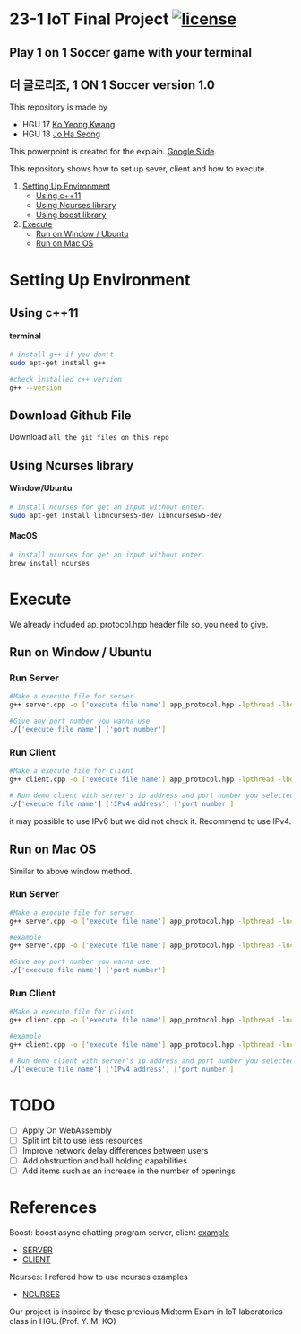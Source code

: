 # 23-1 IoT Final Project [![license](https://img.shields.io/badge/Handong-IoT%20class-yellow)](LICENSE)
## Play 1 on 1 Soccer game with your terminal
## 더 글로리조, 1 ON 1 Soccer version 1.0
This repository is made by
* HGU 17 [Ko Yeong Kwang](https://github.com/readable-ko)
* HGU 18 [Jo Ha Seong]()

This powerpoint is created for the explain. [Google Slide](https://docs.google.com/presentation/d/1V1Mb-gftc5J1BWbL1Qt95pkN7dhGs9hrGvpWuY_q3NE/edit?usp=sharing).

This repository shows how to set up sever, client and how to execute.


1. [Setting Up Environment](#setting-up-environment)
   * [Using c++11](#using-c++-std=11)
   * [Using Ncurses library](#using-ncurses-library)
   * [Using boost library](#using-boost-library)
2. [Execute](#execute)
   * [Run on Window / Ubuntu](#run-on-window-/-ubuntu)
   * [Run on Mac OS](#run-on-mac-os)


# Setting Up Environment
## Using c++11
#### terminal
```bash
# install g++ if you don't
sudo apt-get install g++

#check installed c++ version
g++ --version
```

## Download Github File
Download `all the git files on this repo`

## Using Ncurses library
#### Window/Ubuntu
```bash
# install ncurses for get an input without enter.
sudo apt-get install libncurses5-dev libncursesw5-dev
```

#### MacOS
```bash
# install ncurses for get an input without enter.
brew install ncurses
```

# Execute
We already included ap_protocol.hpp header file so, you need to give.

## Run on Window / Ubuntu
### Run Server
```bash
#Make a execute file for server
g++ server.cpp -o ['execute file name'] app_protocol.hpp -lpthread -lboost_system -lncurses -std=c++11
```
```bash
#Give any port number you wanna use
./['execute file name'] ['port number']
```

### Run Client
```bash
#Make a execute file for client
g++ client.cpp -o ['execute file name'] app_protocol.hpp -lpthread -lboost_system -lncurses -std=c++11
```
```bash
# Run demo client with server's ip address and port number you selected.
./['execute file name'] ['IPv4 address'] ['port number']
```

it may possible to use IPv6 but we did not check it. Recommend to use IPv4.

## Run on Mac OS
Similar to above window method.

### Run Server
```bash
#Make a execute file for server
g++ server.cpp -o ['execute file name'] app_protocol.hpp -lpthread -lncurses -I ['your boost system include location'] -lboost_system -L ['your boost system lib location'] -std=c++11

#example
g++ server.cpp -o ['execute file name'] app_protocol.hpp -lpthread -lncurses -I /opt/homebrew/Cellar/boost/1.81.0_1/include -lboost_system -L /opt/homebrew/Cellar/boost/1.81.0_1/lib -std=c++11
```

```bash
#Give any port number you wanna use
./['execute file name'] ['port number']
```

### Run Client
```bash
#Make a execute file for client
g++ client.cpp -o ['execute file name'] app_protocol.hpp -lpthread -lncurses -I ['your boost system include location'] -lboost_system -L ['your boost system lib location'] -std=c++11

#example
g++ client.cpp -o ['execute file name'] app_protocol.hpp -lpthread -lncurses -I /opt/homebrew/Cellar/boost/1.81.0_1/include -lboost_system -L /opt/homebrew/Cellar/boost/1.81.0_1/lib -std=c++11
```
```bash
# Run demo client with server's ip address and port number you selected.
./['execute file name'] ['IPv4 address'] ['port number']
```

# TODO
* [ ] Apply On WebAssembly
* [ ] Split int bit to use less resources
* [ ] Improve network delay differences between users
* [ ] Add obstruction and ball holding capabilities
* [ ] Add items such as an increase in the number of openings

# References

  Boost: boost async chatting program server, client [example](https://www.boost.org/doc/libs/1_70_0/doc/html/boost_asio/examples/cpp11_examples.html)
  * [SERVER](https://www.boost.org/doc/libs/1_70_0/doc/html/boost_asio/example/cpp11/chat/chat_server.cpp)
  * [CLIENT](https://www.boost.org/doc/libs/1_70_0/doc/html/boost_asio/example/cpp11/chat/chat_client.cpp)
  
  Ncurses: I refered how to use ncurses examples
  * [NCURSES](https://tldp.org/HOWTO/NCURSES-Programming-HOWTO/index.html)
  
  Our project is inspired by these previous Midterm Exam in IoT laboratories class in HGU.(Prof. Y. M. KO)
